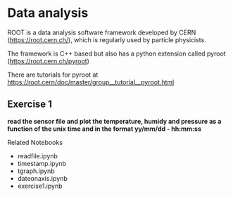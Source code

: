 # Data analysis

ROOT is a data analysis software framework developed by CERN (https://root.cern.ch/), which is regularly used by particle physicists.

The framework is C++ based but also has a python extension called pyroot (https://root.cern.ch/pyroot)

There are tutorials for pyroot at https://root.cern/doc/master/group__tutorial__pyroot.html 

## Exercise 1

**read the sensor file and plot the temperature, humidy and pressure as a function of the unix time and in the format yy/mm/dd - hh:mm:ss**

Related Notebooks
* readfile.ipynb
* timestamp.ipynb
* tgraph.ipynb
* dateonaxis.ipynb
* exercise1.ipynb

